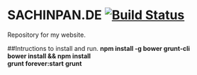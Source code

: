 # SACHINPAN.DE [![Build Status](https://travis-ci.org/sazap10/sachinpan.de.svg?branch=master)](https://travis-ci.org/sazap10/sachinpan.de)
Repository for my website.

##Intructions to install and run.
**npm install -g bower grunt-cli**  
**bower install && npm install**  
**grunt forever:start** 
**grunt**
